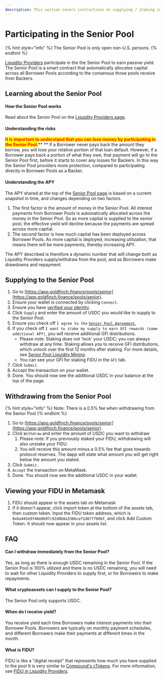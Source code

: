 ```yaml
---
description: This section covers instructions on supplying / staking in the Senior Pool
---
```


# Participating in the Senior Pool

{% hint style="info" %}
The Senior Pool is only open non-U.S. persons.
{% endhint %}

[Liquidity Providers](../protocol-mechanics/liquidityproviders.md) participate in the the Senior Pool to earn passive yield. The Senior Pool is a smart contract that automatically allocates capital across all Borrower Pools according to the consensus those pools receive from Backers.&#x20;

## Learning about the Senior Pool

#### How the Senior Pool works

Read about the Senior Pool on the [Liquidity Providers page](../protocol-mechanics/liquidityproviders.md).

#### Understanding the risks

<mark style="color:red;">**It is important to understand that you can lose money by participating in the Senior Pool.**</mark>** ** If a Borrower never pays back the amount they borrow, you will lose your relative portion of that loan default. However, if a Borrower pays back a portion of what they owe, that payment will go to the Senior Pool first, before it starts to cover any losses for Backers. In this way the Senior Pool providers more protection, compared to participating directly in Borrower Pools as a Backer.

#### Understanding the APY

The APY shared at the top of the [Senior Pool page](https://app.goldfinch.finance/pools/senior) is based on a current snapshot in time, and changes depending on two factors.&#x20;

1. The first factor is the amount of money in the Senior Pool. All interest payments from Borrower Pools is automatically allocated across the money in the Senior Pool. So as more capital is supplied to the senior pool, the effective yield will decline because the payments are spread across more capital.
2. The second factor is how much capital has been deployed across Borrower Pools. As more capital is deployed, increasing utilization, that means there will be more payments, thereby increasing APY.&#x20;

The APY described is therefore a dynamic number that will change both as Liquidity Providers supply/withdraw from the pool, and as Borrowers make drawdowns and repayment.

## Supplying to the Senior Pool

1. Go to [https://app.goldfinch.finance/pools/senior](https://app.goldfinch.finance/pools/senior).
2. Ensure your wallet is connected by clicking `Connect`.
3. Ensure you have [verified your identity](verifying-your-identity.md).
4. Click `Supply` and enter the amount of USDC you would like to supply to the Senior Pool.
5. Ensure you check off `I agree to the` [`Senior Pool Agreement`.](https://murmuration.goldfinch.finance/senior-pool-agreement-non-us)
6. If you check off `I want to stake my supply to earn GFI rewards (some additional APY)`, you will receive additional GFI distributions.&#x20;
   * Please note: Staking does not 'lock' your USDC; you can always withdraw at any time. Staking allows you to receive GFI distributions, which unlock over the first 12 months after staking. For more details, see [Senior Pool Liquidity Mining](../protocol-mechanics/senior-pool-liquidity-mining.md).
   * You can see your GFI for staking FIDU in the `GFI` tab.
7. Click `Submit`.
8. Accept the transaction on your wallet.
9. Done. You should now see the additional USDC in your balance at the top of the page.

## Withdrawing from the Senior Pool

{% hint style="info" %}
Note: There is a 0.5% fee when withdrawing from the Senior Pool
{% endhint %}

1. Go to [https://app.goldfinch.finance/pools/senior](https://app.goldfinch.finance/pools/senior).
2. Click `Withdraw` and enter the amount of USDC you want to withdraw
   1. Please note: If you previously staked your FIDU, withdrawing will also unstake your FIDU.
   2. You will receive this amount minus a 0.5% fee that goes towards protocol reserves. The dapp will state what amount you will get right below the amount you stated.
3. Click `Submit.`
4. `Accept` the transaction on MetaMask.
5. Done. You should now see the additional USDC in your wallet.

## Viewing your FIDU in Metamask

1. FIDU should appear in the assets tab on Metamask
2. If it doesn't appear, click import token at the bottom of the assets tab, then custom token. Input the FIDU token address, which is `0x6a445e9f40e0b97c92d0b8a3366cef1d67f700bf`, and click Add Custom Token. It should now appear in your assets list.

## FAQ

#### **Can I withdraw immediately from the Senior Pool?**

Yes, as long as there is enough USDC remaining in the Senior Pool. If the Senior Pool is 100% utilized and there is no USDC remaining, you will need to wait for other Liquidity Providers to supply first, or for Borrowers to make repayments.

#### **What cryptoassets can I supply to the Senior Pool?**

The Senior Pool only supports USDC.

#### **When do I receive yield?**

You receive yield each time Borrowers make interest payments into their Borrower Pools. Borrowers are typically on monthly payment schedules, and different Borrowers make their payments at different times in the month.

#### What is FIDU?

FIDU is like a "digital receipt" that represents how much you have supplied to the pool It is very similar to [Compound's cTokens](https://compound.finance/docs/ctokens). For more information, see [FIDU in Liquidity Providers](../protocol-mechanics/liquidityproviders.md).



